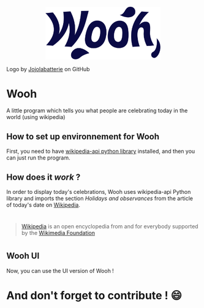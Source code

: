 <center><p><img src="FINAL.png" width="300"></p></center>

Logo by [Jojolabatterie](https://github.com/jojolabatterie) on GitHub

# Wooh
A little program which tells you what people are celebrating today in the world (using wikipedia)

## How to set up environnement for **Wooh**

First, you need to have [wikipedia-api python library](https://pypi.org/project/Wikipedia-API/) installed,
and then you can just run the program.

## How does it *work* ?

In order to display today's celebrations, Wooh uses wikipedia-api Python library and imports the section *Holidays and observances* from the article of today's date on [Wikipedia](https://www.wikipedia.org/).

> #
> [Wikipedia](https://www.wikipedia.org/) is an open encyclopedia from and for everybody supported by the [Wikimedia Foundation](https://wikimediafoundation.org/)
> #

## Wooh UI

Now, you can use the UI version of Wooh !

# And don't forget to **contribute** ! 😄



